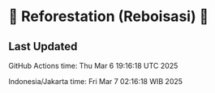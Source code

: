 
# 🌳 Reforestation (Reboisasi) 🌲

## Last Updated

GitHub Actions time: Thu Mar  6 19:16:18 UTC 2025

Indonesia/Jakarta time: Fri Mar  7 02:16:18 WIB 2025
